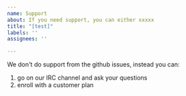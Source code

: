 ```yaml
---
name: Support
about: If you need support, you can either xxxxx
title: "[test]"
labels: ''
assignees: ''

---
```


We don't do support from the github issues, instead you can:
1. go on our IRC channel and ask your questions
2. enroll with a customer plan
